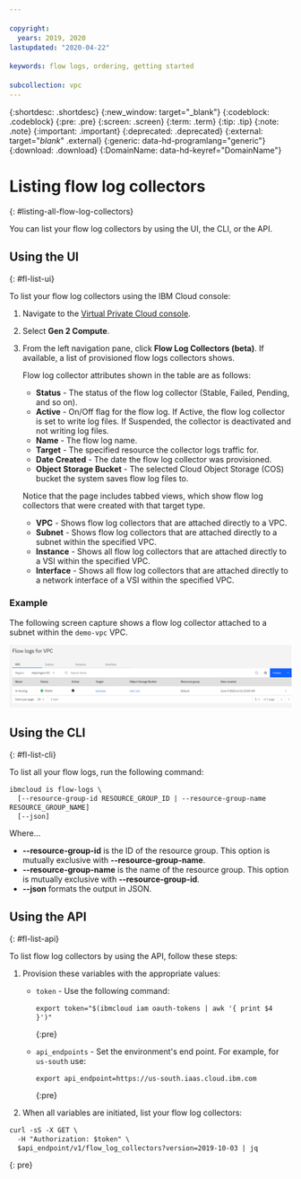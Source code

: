 ```yaml
---

copyright:
  years: 2019, 2020
lastupdated: "2020-04-22"

keywords: flow logs, ordering, getting started

subcollection: vpc
---
```


{:shortdesc: .shortdesc}
{:new_window: target="_blank"}
{:codeblock: .codeblock}
{:pre: .pre}
{:screen: .screen}
{:term: .term}
{:tip: .tip}
{:note: .note}
{:important: .important}
{:deprecated: .deprecated}
{:external: target="_blank_" .external}
{:generic: data-hd-programlang="generic"}
{:download: .download}
{:DomainName: data-hd-keyref="DomainName"}

# Listing flow log collectors
{: #listing-all-flow-log-collectors} 

You can list your flow log collectors by using the UI, the CLI, or the API. 

## Using the UI
{: #fl-list-ui}

To list your flow log collectors using the IBM Cloud console:

1. Navigate to the [Virtual Private Cloud console](https://cloud.ibm.com/vpc/). 
2. Select **Gen 2 Compute**.
3. From the left navigation pane, click **Flow Log Collectors (beta)**. If available, a list of provisioned flow logs collectors shows.  

   Flow log collector attributes shown in the table are as follows:

   * **Status** - The status of the flow log collector (Stable, Failed, Pending, and so on).
   * **Active** - On/Off flag for the flow log. If Active, the flow log collector is set to write log files. If Suspended, the collector is deactivated and not writing log files.
   * **Name** - The flow log name.
   * **Target** - The specified resource the collector logs traffic for.
   * **Date Created** - The date the flow log collector was provisioned. 
   * **Object Storage Bucket** - The selected Cloud Object Storage (COS) bucket the system saves flow log files to.

   Notice that the page includes tabbed views, which show flow log collectors that were created with that target type.  

   * **VPC** - Shows flow log collectors that are attached directly to a VPC. 
   * **Subnet** - Shows flow log collectors that are attached directly to a subnet within the specified VPC.
   * **Instance** - Shows all flow log collectors that are attached directly to a VSI within the specified VPC. 
   * **Interface** - Shows all flow log collectors that are attached directly to a network interface of a VSI within the specified VPC.

### Example

The following screen capture shows a flow log collector attached to a subnet within the `demo-vpc` VPC.

   ![Subnet Tab](./images/flow-log-subnet-tab-items.png "Subnet List View")   
   
## Using the CLI
{: #fl-list-cli}

To list all your flow logs, run the following command:

``` 
ibmcloud is flow-logs \
  [--resource-group-id RESOURCE_GROUP_ID | --resource-group-name RESOURCE_GROUP_NAME] 
  [--json]
```

Where...

- **--resource-group-id** is the ID of the resource group. This option is mutually exclusive with **--resource-group-name**.
- **--resource-group-name** is the name of the resource group. This option is mutually exclusive with **--resource-group-id**.
- **--json** formats the output in JSON.

## Using the API
{: #fl-list-api}

To list flow log collectors by using the API, follow these steps:

1. Provision these variables with the appropriate values:

   * `token` - Use the following command:

      ``` 
      export token="$(ibmcloud iam oauth-tokens | awk '{ print $4 }')"
      ```
      {:pre}

   * `api_endpoints` - Set the environment's end point. For example, for `us-south` use:

      ``` 
      export api_endpoint=https://us-south.iaas.cloud.ibm.com
      ```
      {:pre}

2. When all variables are initiated, list your flow log collectors:

```
curl -sS -X GET \
  -H "Authorization: $token" \
  $api_endpoint/v1/flow_log_collectors?version=2019-10-03 | jq
``` 
{: pre}
